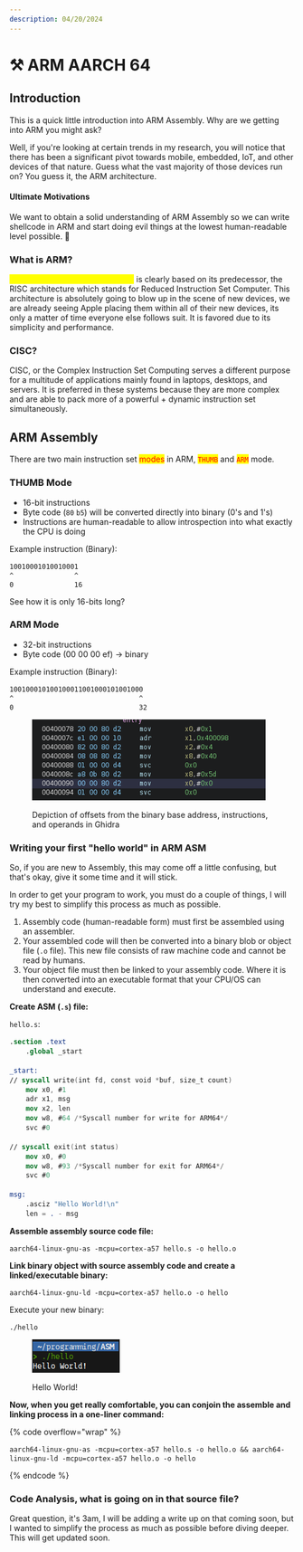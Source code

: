 ```yaml
---
description: 04/20/2024
---
```


# ⚒️ ARM AARCH 64

## Introduction

This is a quick little introduction into ARM Assembly. Why are we getting into ARM you might ask?

Well, if you're looking at certain trends in my research, you will notice that there has been a significant pivot towards mobile, embedded, IoT, and other devices of that nature. Guess what the vast majority of those devices run on? You guess it, the ARM architecture.

#### Ultimate Motivations

We want to obtain a solid understanding of ARM Assembly so we can write shellcode in ARM and start doing evil things at the lowest human-readable level possible. :imp:

### What is ARM?

<mark style="color:yellow;">ARM, or Advanced RISC Machine</mark> is clearly based on its predecessor, the RISC architecture which stands for Reduced Instruction Set Computer. This architecture is absolutely going to blow up in the scene of new devices, we are already seeing Apple placing them within all of their new devices, its only a matter of time everyone else follows suit. It is favored due to its simplicity and performance.

### CISC?

CISC, or the Complex Instruction Set Computing serves a different purpose for a multitude of applications mainly found in laptops, desktops, and servers. It is preferred in these systems because they are more complex and are able to pack more of a powerful + dynamic instruction set simultaneously.&#x20;

## ARM Assembly

There are two main instruction set <mark style="color:red;">modes</mark> in ARM, <mark style="color:red;">`THUMB`</mark> and <mark style="color:red;">`ARM`</mark> mode.

### THUMB Mode

* 16-bit instructions
* Byte code (`80` `b5`) will be converted directly into binary (0's and 1's)
* Instructions are human-readable to allow introspection into what exactly the CPU is doing

Example instruction (Binary):&#x20;

```
10010001010010001
^               ^
0               16
```

See how it is only 16-bits long?

### ARM Mode

* 32-bit instructions
* Byte code (00 00 00 ef) -> binary

Example instruction (Binary):

```
100100010100100011001000101001000
^                               ^
0                               32
```

<figure><img src="../../.gitbook/assets/image (199).png" alt=""><figcaption><p>Depiction of offsets from the binary base address, instructions, and operands in Ghidra</p></figcaption></figure>

### Writing your first "hello world" in ARM ASM

So, if you are new to Assembly, this may come off a little confusing, but that's okay, give it some time and it will stick.

In order to get your program to work, you must do a couple of things, I will try my best to simplify this process as much as possible.

1. Assembly code (human-readable form) must first be assembled using an assembler.
2. Your assembled code will then be converted into a binary blob or object file (`.o` file). This new file consists of raw machine code and cannot be read by humans.
3. Your object file must then be linked to your assembly code. Where it is then converted into an executable format that your CPU/OS can understand and execute.

**Create ASM (`.s`) file:**

`hello.s`:

```nasm
.section .text
    .global _start

_start:
// syscall write(int fd, const void *buf, size_t count)
    mov x0, #1    
    adr x1, msg
    mov x2, len
    mov w8, #64 /*Syscall number for write for ARM64*/
    svc #0

// syscall exit(int status)
    mov x0, #0
    mov w8, #93 /*Syscall number for exit for ARM64*/
    svc #0

msg:
    .asciz "Hello World!\n"
    len = . - msg

```

**Assemble assembly source code file:**

```
aarch64-linux-gnu-as -mcpu=cortex-a57 hello.s -o hello.o
```

**Link binary object with source assembly code and create a linked/executable binary:**&#x20;

```
aarch64-linux-gnu-ld -mcpu=cortex-a57 hello.o -o hello
```

Execute your new binary:

```
./hello
```

<figure><img src="../../.gitbook/assets/image (200).png" alt=""><figcaption><p>Hello World!</p></figcaption></figure>

**Now, when you get really comfortable, you can conjoin the assemble and linking process in a one-liner command:**

{% code overflow="wrap" %}
```
aarch64-linux-gnu-as -mcpu=cortex-a57 hello.s -o hello.o && aarch64-linux-gnu-ld -mcpu=cortex-a57 hello.o -o hello
```
{% endcode %}

### Code Analysis, what is going on in that source file?

Great question, it's 3am, I will be adding a write up on that coming soon, but I wanted to simplify the process as much as possible before diving deeper. This will get updated soon.
